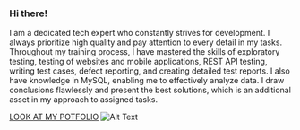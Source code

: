 ### Hi there!
I am a dedicated tech expert who constantly strives for development. I always prioritize high quality and pay attention to every detail in my tasks. Throughout my training process, I have mastered the skills of exploratory testing, testing of websites and mobile applications, REST API testing, writing test cases, defect reporting, and creating detailed test reports. I also have knowledge in MySQL, enabling me to effectively analyze data. I draw conclusions flawlessly and present the best solutions, which is an additional asset in my approach to assigned tasks.

[LOOK AT MY POTFOLIO](https://github.com/agakalinowski/Portfolio)
![Alt Text](https://github.com/agakalinowski/agakalinowski/blob/main/portfolio.jpg)



